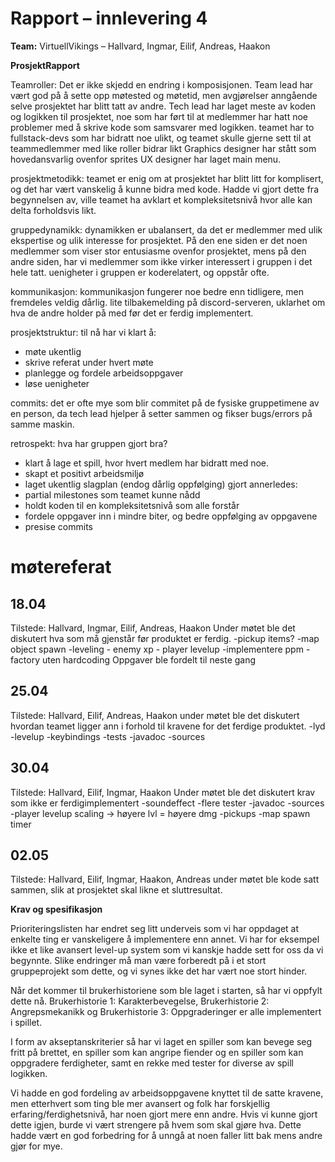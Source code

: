 # Rapport – innlevering 4
**Team:** VirtuellVikings – Hallvard, Ingmar, Eilif, Andreas, Haakon

**ProsjektRapport**

Teamroller:
Det er ikke skjedd en endring i komposisjonen.
Team lead har vært god på å sette opp møtested og møtetid, men avgjørelser anngående selve prosjektet har blitt tatt av andre.
Tech lead har laget meste av koden og logikken til prosjektet, noe som har ført til at medlemmer har hatt noe problemer med å skrive kode som samsvarer med logikken.
teamet har to fullstack-devs som har bidratt noe ulikt, og teamet skulle gjerne sett til at teammedlemmer med like roller bidrar likt
Graphics designer har stått som hovedansvarlig ovenfor sprites
UX designer har laget main menu.

prosjektmetodikk:
teamet er enig om at prosjektet har blitt litt for komplisert, og det har vært vanskelig å kunne bidra med kode.
Hadde vi gjort dette fra begynnelsen av, ville teamet ha avklart et kompleksitetsnivå hvor alle kan delta forholdsvis likt.

gruppedynamikk:
dynamikken er ubalansert, da det er medlemmer med ulik ekspertise og ulik interesse for prosjektet. På den ene siden er det noen
medlemmer som viser stor entusiasme ovenfor prosjektet, mens på den andre siden, har vi medlemmer som ikke virker interessert i gruppen i det hele tatt.
uenigheter i gruppen er koderelatert, og oppstår ofte.

kommunikasjon:
kommunikasjon fungerer noe bedre enn tidligere, men fremdeles veldig dårlig.
lite tilbakemelding på discord-serveren, uklarhet om hva de andre holder på med før det er ferdig implementert.

prosjektstruktur:
til nå har vi klart å:
- møte ukentlig
- skrive referat under hvert møte
- planlegge og fordele arbeidsoppgaver
- løse uenigheter

commits:
det er ofte mye som blir commitet på de fysiske gruppetimene av en person, da tech lead hjelper å setter sammen og fikser bugs/errors på samme maskin.

retrospekt:
hva har gruppen gjort bra?
- klart å lage et spill, hvor hvert medlem har bidratt med noe.
- skapt et positivt arbeidsmiljø
- laget ukentlig slagplan (endog dårlig oppfølging)
gjort annerledes:
- partial milestones som teamet kunne nådd
- holdt koden til en kompleksitetsnivå som alle forstår
- fordele oppgaver inn i mindre biter, og bedre oppfølging av oppgavene
- presise commits

# møtereferat
## 18.04
Tilstede: Hallvard, Ingmar, Eilif, Andreas, Haakon
Under møtet ble det diskutert hva som må gjenstår før produktet er ferdig.
-pickup items?
-map object spawn
-leveling
    - enemy xp
    - player levelup
-implementere ppm
-factory uten hardcoding
Oppgaver ble fordelt til neste gang
## 25.04
Tilstede: Hallvard, Eilif, Andreas, Haakon
under møtet ble det diskutert hvordan teamet ligger ann i forhold til kravene for det ferdige produktet.
-lyd
-levelup
-keybindings
-tests
-javadoc
-sources
## 30.04
Tilstede: Hallvard, Eilif, Ingmar, Haakon
Under møtet ble det diskutert krav som ikke er ferdigimplementert
-soundeffect
-flere tester
-javadoc
-sources
-player levelup scaling -> høyere lvl = høyere dmg
-pickups
-map spawn timer
## 02.05
Tilstede: Hallvard, Eilif, Ingmar, Haakon, Andreas
under møtet ble kode satt sammen, slik at prosjektet skal likne et sluttresultat.


**Krav og spesifikasjon**

Prioriteringslisten har endret seg litt underveis som vi har oppdaget at enkelte ting er vanskeligere å implementere enn annet. Vi har for eksempel ikke et like avansert level-up system som vi kanskje hadde sett for oss da vi begynnte.
Slike endringer må man være forberedt på i et stort gruppeprojekt som dette, og vi synes ikke det har vært noe stort hinder.

Når det kommer til brukerhistoriene som ble laget i starten, så har vi oppfylt dette nå.
Brukerhistorie 1: Karakterbevegelse, Brukerhistorie 2: Angrepsmekanikk og Brukerhistorie 3: Oppgraderinger er alle implementert i spillet.

I form av akseptanskriterier så har vi laget en spiller som kan bevege seg fritt på brettet, en spiller som kan angripe fiender og en spiller som kan oppgradere ferdigheter, samt en rekke med tester for diverse av spill logikken.

Vi hadde en god fordeling av arbeidsoppgavene knyttet til de satte kravene, men etterhvert som ting ble mer avansert og folk har forskjellig erfaring/ferdighetsnivå, har noen gjort mere enn andre. Hvis vi kunne gjort dette igjen, burde vi vært strengere på hvem som skal gjøre hva. 
Dette hadde vært en god forbedring for å unngå at noen faller litt bak mens andre gjør for mye. 
